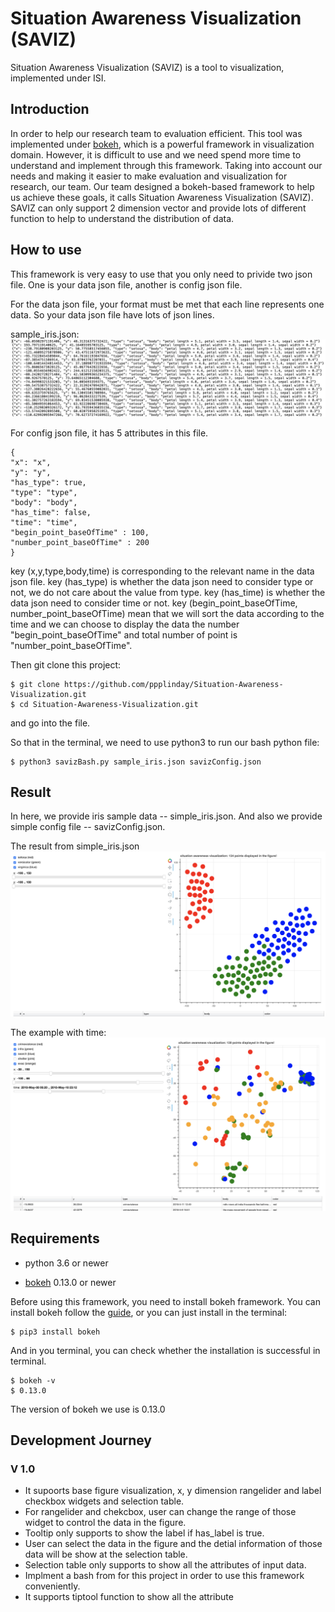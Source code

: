 # Situation Awareness Visualization (SAVIZ)

Situation Awareness Visualization (SAVIZ) is a tool to visualization, implemented under ISI. 

## Introduction

In order to help our research team to evaluation efficient. This tool was implemented under [bokeh](https://bokeh.pydata.org/en/latest/), which is a powerful framework in visualization domain. However, it is difficult to use and we need spend more time to understand and implement through this framework. Taking into account our needs and making it easier to make evaluation and visualization for research, our team. Our team designed a bokeh-based framework to help us achieve these goals, it calls Situation Awareness Visualization (SAVIZ). SAVIZ can only support 2 dimension vector and provide lots of different function to help to understand the distribution of data.

## How to use
This framework is very easy to use that you only need to privide two json file. One is your data json file, another is config json file.

For the data json file, your format must be met that each line represents one data. So your data json file have lots of json lines.

sample_iris.json:
![data_simple.png](resources/data_simple.png)

For config json file, it has 5 attributes in this file.

```
{
"x": "x",
"y": "y",
"has_type": true,
"type": "type",
"body": "body",
"has_time": false,
"time": "time",
"begin_point_baseOfTime" : 100,
"number_point_baseOfTime" : 200
}
```

key (x,y,type,body,time) is corresponding to the relevant name in the data json file.
key (has_type) is whether the data json need to consider type or not, we do not care about the value from type.
key (has_time) is whether the data json need to consider time or not.
key (begin_point_baseOfTime, number_point_baseOfTime) mean that we will sort the data according to the time and we can choose to display the data the number "begin_point_baseOfTime" and total number of point is "number_point_baseOfTime".

Then git clone this project:
```
$ git clone https://github.com/ppplinday/Situation-Awareness-Visualization.git
$ cd Situation-Awareness-Visualization.git
```
and go into the file.

So that in the terminal, we need to use python3 to run our bash python file:
```
$ python3 savizBash.py sample_iris.json savizConfig.json
```

## Result
In here, we provide iris sample data -- simple_iris.json. And also we provide simple config file -- savizConfig.json.

The result from simple_iris.json
![simple_iris_result.png](resources/simple_iris_result.png)

The example with time:
![simple_iris_result.png](resources/simple_with_time.png)

## Requirements

* python 3.6 or newer 

* [bokeh](https://bokeh.pydata.org/en/latest/) 0.13.0 or newer

Before using this framework, you need to install bokeh framework. You can install bokeh follow the [guide](https://bokeh.pydata.org/en/latest/docs/installation.html), or you can just install in the terminal:

```
$ pip3 install bokeh
```

And in you terminal, you can check whether the installation is successful in terminal.
```
$ bokeh -v
$ 0.13.0
```

The version of bokeh we use is 0.13.0


## Development Journey

### V 1.0

* It supoorts base figure visualization, x, y dimension rangelider and label checkbox widgets and selection table.
* For rangelider and chekcbox, user can change the range of those widget to control the data in the figure.
* Tooltip only supports to show the label if has_label is true.
* User can select the data in the figure and the detial information of those data will be show at the selection table.
* Selection table only supports to show all the attributes of input data.
* Implment a bash from for this project in order to use this framework conveniently.
* It supports tiptool function to show all the attribute
